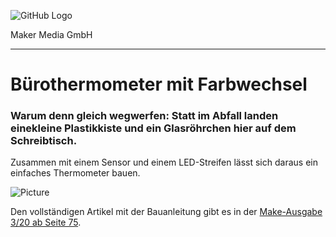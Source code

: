 ![GitHub Logo](http://www.heise.de/make/icons/make_logo.png)

Maker Media GmbH

***

# Bürothermometer mit Farbwechsel

### Warum denn gleich wegwerfen: Statt im Abfall landen einekleine Plastikkiste und ein Glasröhrchen hier auf dem Schreibtisch.

Zusammen mit einem Sensor und einem LED-Streifen lässt sich daraus ein einfaches Thermometer bauen.

![Picture](https://github.com/MakeMagazinDE/Fraestisch/blob/master/Buerothermometer.jpg) 

Den vollständigen Artikel mit der Bauanleitung gibt es in der [Make-Ausgabe 3/20 ab Seite 75](https://www.heise.de/select/make/2020).

